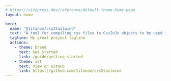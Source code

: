 ```yaml
---
# https://vitepress.dev/reference/default-theme-home-page
layout: home

hero:
  name: "@titanom/css2tailwind"
  text: "A tool for compiling css files to CssInJs objects to be used inside tailwindcss plugins."
  tagline: My great project tagline
  actions:
    - theme: brand
      text: Get Started
      link: /guide/getting-started
    - theme: alt
      text: View on GitHub
      link: https://github.com/titanom/css2tailwind
---
```

